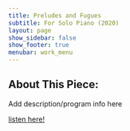 ```yaml
---
title: Preludes and Fugues
subtitle: For Solo Piano (2020)
layout: page
show_sidebar: false
show_footer: true
menubar: work_menu
---
```


## About This Piece:

Add description/program info here

[listen here!](/alexbarsom1/)